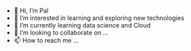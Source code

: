 - 👋 Hi, I’m Pal
- 👀 I’m interested in learning and exploring new technologies
- 🌱 I’m currently learning data science and Cloud
- 💞️ I’m looking to collaborate on ...
- 📫 How to reach me ...

<!---
acp3012/acp3012 is a ✨ special ✨ repository because its `README.md` (this file) appears on your GitHub profile.
You can click the Preview link to take a look at your changes.
--->
